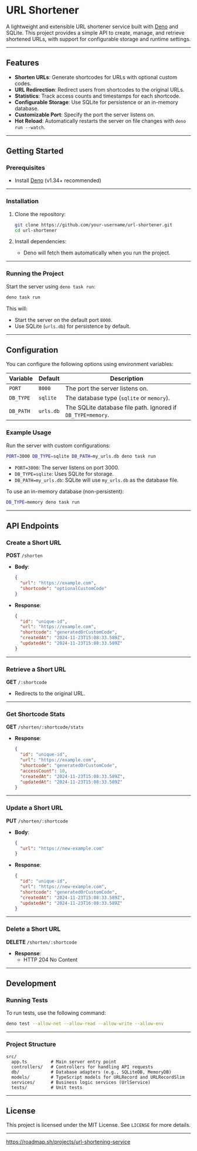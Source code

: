 # URL Shortener

A lightweight and extensible URL shortener service built with [Deno](https://deno.land/) and SQLite. This project provides a simple API to create, manage, and retrieve shortened URLs, with support for configurable storage and runtime settings.

---

## Features

- **Shorten URLs**: Generate shortcodes for URLs with optional custom codes.
- **URL Redirection**: Redirect users from shortcodes to the original URLs.
- **Statistics**: Track access counts and timestamps for each shortcode.
- **Configurable Storage**: Use SQLite for persistence or an in-memory database.
- **Customizable Port**: Specify the port the server listens on.
- **Hot Reload**: Automatically restarts the server on file changes with `deno run --watch`.

---

## Getting Started

### Prerequisites

- Install [Deno](https://deno.land/) (v1.34+ recommended)

---

### Installation

1. Clone the repository:

   ```bash
   git clone https://github.com/your-username/url-shortener.git
   cd url-shortener
   ```

2. Install dependencies:
   - Deno will fetch them automatically when you run the project.

---

### Running the Project

Start the server using `deno task run`:

```bash
deno task run
```

This will:

- Start the server on the default port `8000`.
- Use SQLite (`urls.db`) for persistence by default.

---

## Configuration

You can configure the following options using environment variables:

| Variable  | Default   | Description                                                 |
| --------- | --------- | ----------------------------------------------------------- |
| `PORT`    | `8000`    | The port the server listens on.                             |
| `DB_TYPE` | `sqlite`  | The database type (`sqlite` or `memory`).                   |
| `DB_PATH` | `urls.db` | The SQLite database file path. Ignored if `DB_TYPE=memory`. |

### Example Usage

Run the server with custom configurations:

```bash
PORT=3000 DB_TYPE=sqlite DB_PATH=my_urls.db deno task run
```

- `PORT=3000`: The server listens on port 3000.
- `DB_TYPE=sqlite`: Uses SQLite for storage.
- `DB_PATH=my_urls.db`: SQLite will use `my_urls.db` as the database file.

To use an in-memory database (non-persistent):

```bash
DB_TYPE=memory deno task run
```

---

## API Endpoints

### Create a Short URL

**POST** `/shorten`

- **Body**:

  ```json
  {
    "url": "https://example.com",
    "shortcode": "optionalCustomCode"
  }
  ```

- **Response**:
  ```json
  {
    "id": "unique-id",
    "url": "https://example.com",
    "shortcode": "generatedOrCustomCode",
    "createdAt": "2024-11-23T15:08:33.589Z",
    "updatedAt": "2024-11-23T15:08:33.589Z"
  }
  ```

---

### Retrieve a Short URL

**GET** `/:shortcode`

- Redirects to the original URL.

---

### Get Shortcode Stats

**GET** `/shorten/:shortcode/stats`

- **Response**:
  ```json
  {
    "id": "unique-id",
    "url": "https://example.com",
    "shortcode": "generatedOrCustomCode",
    "accessCount": 10,
    "createdAt": "2024-11-23T15:08:33.589Z",
    "updatedAt": "2024-11-23T15:08:33.589Z"
  }
  ```

---

### Update a Short URL

**PUT** `/shorten/:shortcode`

- **Body**:

  ```json
  {
    "url": "https://new-example.com"
  }
  ```

- **Response**:
  ```json
  {
    "id": "unique-id",
    "url": "https://new-example.com",
    "shortcode": "generatedOrCustomCode",
    "createdAt": "2024-11-23T15:08:33.589Z",
    "updatedAt": "2024-11-23T16:08:33.589Z"
  }
  ```

---

### Delete a Short URL

**DELETE** `/shorten/:shortcode`

- **Response**:
  - HTTP 204 No Content

---

## Development

### Running Tests

To run tests, use the following command:

```bash
deno test --allow-net --allow-read --allow-write --allow-env
```

---

### Project Structure

```
src/
  app.ts         # Main server entry point
  controllers/   # Controllers for handling API requests
  db/            # Database adapters (e.g., SQLiteDB, MemoryDB)
  models/        # TypeScript models for URLRecord and URLRecordSlim
  services/      # Business logic services (UrlService)
  tests/         # Unit tests
```

---

## License

This project is licensed under the MIT License. See `LICENSE` for more details.

---

https://roadmap.sh/projects/url-shortening-service
